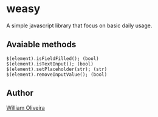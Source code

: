 weasy
=====

A simple javascript library that focus on basic daily usage.

## Avaiable methods

    $(element).isFieldFilled(); (bool)
    $(element).isTextInput(); (bool)
    $(element).setPlaceholder(str); (str)
    $(element).removeInputValue(); (bool)

## Author

[William Oliveira](http://twitter.com/gnuwilliam)